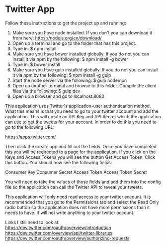 # Twitter App

Follow these instructions to get the project up and running:

1) Make sure you have node installed. If you don't you can download it from here:
   https://nodejs.org/en/download/
2) Open up a terminal and go to the folder that has this project.
3) Type in:
    $ npm install
4) Make sure you have bower installed globally. If you do not you can install it via npm by the following:
    $ npm install -g bower
5) Type in:
    $ bower install
6) Make sure you have gulp installed globally. If you do not you can install it via npm by the following:
    $ npm install -g gulp
7) Start the node server via the following:
    $ gulp nodemon
8) Open up another terminal and browse to this folder. Compile the client files via the following:
    $ gulp dev
9) Open up a browser and go to localhost:8080

This application uses Twitter's application-user authentication method. What this means is that you need to go to
your twitter account and add the application. This will create an API Key and API Secret which the application
can use to get the tweets for your account. In order to do this you need to go to the following URL:

https://apps.twitter.com/

Then click the create app and fill out the fields. Once you have completed this you will be redirected to a page
for the application. If you click on the Keys and Access Tokens you will see the button Get Access Token. Click
this button. You should now see the following fields:

Consumer Key
Consumer Secret
Access Token
Access Token Secret

You will need to take the values of those fields and add them into the config file so the application can
call the Twitter API to reveal your tweets.

This application will only need read access to your twitter account. It is recommended that you go to the
Permissions tab and select the Read Only radio button so the application does not have more permissions than
it needs to have. It will not write anything to your twitter account.


Links I still need to look at:
    https://dev.twitter.com/oauth/overview/introduction
    https://dev.twitter.com/overview/api/twitter-libraries
    https://dev.twitter.com/oauth/overview/authorizing-requests